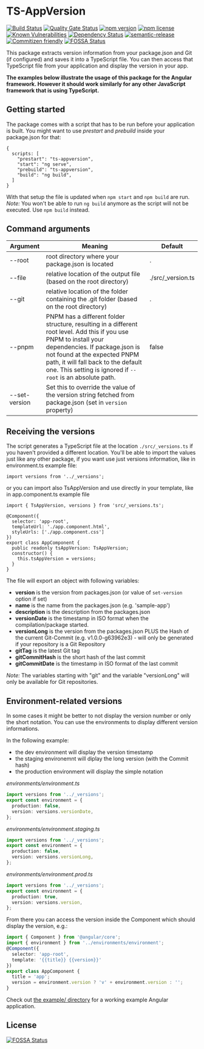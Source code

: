 # TS-AppVersion

[![Build Status](https://travis-ci.com/saitho/ng-appversion.svg?branch=master)](https://travis-ci.com/saitho/ng-appversion)
[![Quality Gate Status](https://sonarcloud.io/api/project_badges/measure?project=ts-appversion&metric=alert_status)](https://sonarcloud.io/dashboard?id=ts-appversion)
[![npm version](https://img.shields.io/npm/v/@saithodev/ts-appversion.svg)](https://www.npmjs.com/package/@saithodev/ts-appversion)
[![npm license](https://img.shields.io/npm/l/@saithodev/ts-appversion.svg)](https://www.npmjs.com/package/@saithodev/ts-appversion)
[![Known Vulnerabilities](https://snyk.io/test/github/saitho/ng-appversion/badge.svg?targetFile=package.json)](https://snyk.io/test/github/saitho/ng-appversion?targetFile=package.json)
[![Dependency Status](https://david-dm.org/saitho/ng-appversion/status.svg)](https://david-dm.org/saitho/ng-appversion)
[![semantic-release](https://img.shields.io/badge/%20%20%F0%9F%93%A6%F0%9F%9A%80-semantic--release-e10079.svg)](https://github.com/semantic-release/semantic-release)
[![Commitizen friendly](https://img.shields.io/badge/commitizen-friendly-brightgreen.svg)](http://commitizen.github.io/cz-cli/)
[![FOSSA Status](https://app.fossa.io/api/projects/git%2Bgithub.com%2Fsaitho%2Fng-appversion.svg?type=shield)](https://app.fossa.io/projects/git%2Bgithub.com%2Fsaitho%2Fng-appversion?ref=badge_shield)

This package extracts version information from your package.json and Git (if configured) and saves it into a TypeScript file.
You can then access that TypeScript file from your application and display the version in your app.

**The examples below illustrate the usage of this package for the Angular framework.
However it should work similarly for any other JavaScript framework that is using TypeScript.**

## Getting started

The package comes with a script that has to be run before your application is built.
You might want to use *prestart* and *prebuild* inside your package.json for that:

```
{
  scripts: [
    "prestart": "ts-appversion",
    "start": "ng serve",
    "prebuild": "ts-appversion",
    "build": "ng build",
  ]
}
```

With that setup the file is updated when `npm start` and `npm build` are run.
*Note:* You won't be able to run `ng build` anymore as the script will not be executed. Use `npm build` instead.

## Command arguments

| Argument  |  Meaning | Default |
|---|---|---|
| --root  | root directory where your package.json is located |  .  |
| --file  | relative location of the output file (based on the root directory) |  ./src/_version.ts  |  false  |
| --git  | relative location of the folder containing the .git folder (based on the root directory) |  .  |
| --pnpm | PNPM has a different folder structure, resulting in a different root level. Add this if you use PNPM to install your dependencies. If package.json is not found at the expected PNPM path, it will fall back to the default one. This setting is ignored if `--root` is an absolute path. | false |
| --set-version | Set this to override the value of the version string fetched from package.json (set in `version` property) |  |

## Receiving the versions

The script generates a TypeScript file at the location `./src/_versions.ts` if you haven't provided a different location.
You'll be able to import the values just like any other package, if you want use just versions information, like in environment.ts example file:
```
import versions from '../_versions';
```
or you can import also TsAppVersion and use directly in your template, like in app.component.ts example file
```
import { TsAppVersion, versions } from 'src/_versions.ts';

@Component({
  selector: 'app-root',
  templateUrl: './app.component.html',
  styleUrls: ['./app.component.css']
})
export class AppComponent { 
  public readonly tsAppVersion: TsAppVersion;
  constructor() {
    this.tsAppVersion = versions;
  }
}
```

The file will export an object with following variables:

* **version** is the version from packages.json (or value of `set-version` option if set)
* **name** is the name from the packages.json (e.g. 'sample-app')
* **description** is the description from the packages.json
* **versionDate** is the timestamp in ISO format when the compilation/package started.
* **versionLong** is the version from the packages.json PLUS the Hash of the current Git-Commit (e.g. v1.0.0-g63962e3) - will only be generated if your repository is a Git Repository
* **gitTag** is the latest Git tag
* **gitCommitHash** is the short hash of the last commit
* **gitCommitDate** is the timestamp in ISO format of the last commit

_Note:_ The variables starting with "git" and the variable "versionLong" will only be available for Git repositories.

## Environment-related versions

In some cases it might be better to not display the version number or only the short notation.
You can use the environments to display different version informations.

In the following example:
- the dev environment will display the version timestamp
- the staging environemnt will diplay the long version (with the Commit hash)
- the production environment will display the simple notation

*environments/environment.ts*
```typescript
import versions from '../_versions';
export const environment = {
  production: false,
  version: versions.versionDate,
};
```

*environments/environment.staging.ts*
```typescript
import versions from '../_versions';
export const environment = {
  production: false,
  version: versions.versionLong,
};
```

*environments/environment.prod.ts*
```typescript
import versions from '../_versions';
export const environment = {
  production: true,
  version: versions.version,
};
```

From there you can access the version inside the Component which should display the version, e.g.:
```typescript
import { Component } from '@angular/core';
import { environment } from '../environments/environment';
@Component({
  selector: 'app-root',
  template: '{{title}} {{version}}'
})
export class AppComponent {
  title = 'app';
  version = environment.version ? 'v' + environment.version : '';
}
```

Check out [the example/ directory](example/) for a working example Angular application.


## License
[![FOSSA Status](https://app.fossa.io/api/projects/git%2Bgithub.com%2Fsaitho%2Fng-appversion.svg?type=large)](https://app.fossa.io/projects/git%2Bgithub.com%2Fsaitho%2Fng-appversion?ref=badge_large)
